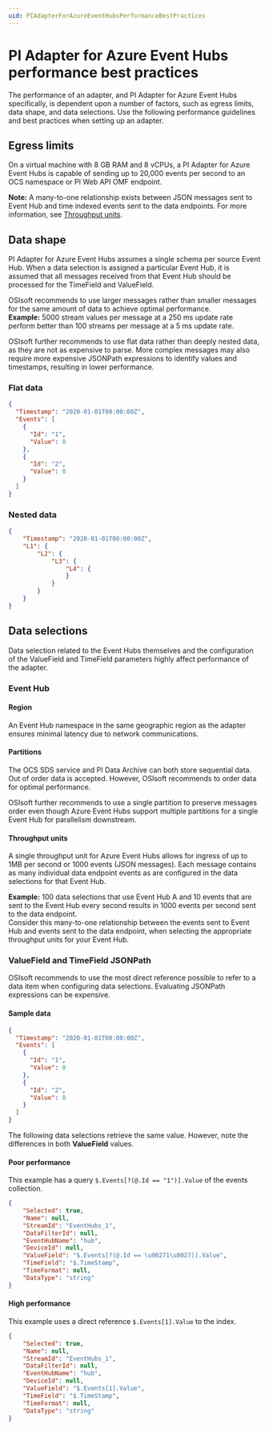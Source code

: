 ```yaml
---
uid: PIAdapterForAzureEventHubsPerformanceBestPractices
---
```


# PI Adapter for Azure Event Hubs performance best practices

The performance of an adapter, and PI Adapter for Azure Event Hubs specifically, is dependent upon a number of factors, such as egress limits, data shape, and data selections. Use the following performance guidelines and best practices when setting up an adapter.

## Egress limits

On a virtual machine with 8 GB RAM and 8 vCPUs, a PI Adapter for Azure Event Hubs is capable of sending up to 20,000 events per second to an OCS namespace or PI Web API OMF endpoint.

**Note:** A many-to-one relationship exists between JSON messages sent to Event Hub and time indexed events sent to the data endpoints. For more information, see [Throughput units](#throughput-units).

## Data shape

PI Adapter for Azure Event Hubs assumes a single schema per source Event Hub. When a data selection is assigned a particular Event Hub, it is assumed that all messages received from that Event Hub should be processed for the TimeField and ValueField.

OSIsoft recommends to use larger messages rather than smaller messages for the same amount of data to achieve optimal performance.<br>**Example:** 5000 stream values per message at a 250 ms update rate perform better than 100 streams per message at a 5 ms update rate.

OSIsoft further recommends to use flat data rather than deeply nested data, as they are not as expensive to parse. More complex messages may also require more expensive JSONPath expressions to identify values and timestamps, resulting in lower performance.

### Flat data

```json
{
  "Timestamp": "2020-01-01T00:00:00Z",
  "Events": [
    {
      "Id": "1",
      "Value": 0
    },
    {
      "Id": "2",
      "Value": 0
    }
  ]
}
```

### Nested data

```json
{
    "Timestamp": "2020-01-01T00:00:00Z",
    "L1": {
        "L2": {
            "L3": {
                "L4": {
                }
            }
        }
    }
}
```

## Data selections

Data selection related to the Event Hubs themselves and the configuration of the ValueField and TimeField parameters highly affect performance of the adapter.

### Event Hub

#### Region

An Event Hub namespace in the same geographic region as the adapter ensures minimal latency due to network communications.

#### Partitions

The OCS SDS service and PI Data Archive can both store sequential data. Out of order data is accepted. However, OSIsoft recommends to order data for optimal performance.

OSIsoft further recommends to use a single partition to preserve messages order even though Azure Event Hubs support multiple partitions for a single Event Hub for parallelism downstream.

#### Throughput units

A single throughput unit for Azure Event Hubs allows for ingress of up to 1MB per second or 1000 events (JSON messages). Each message contains as many individual data endpoint events as are configured in the data selections for that Event Hub.

**Example:** 100 data selections that use Event Hub A and 10 events that are sent to the Event Hub every second results in 1000 events per second sent to the data endpoint.<br>Consider this many-to-one relationship between the events sent to Event Hub and events sent to the data endpoint, when selecting the appropriate throughput units for your Event Hub.

### ValueField and TimeField JSONPath

OSIsoft recommends to use the most direct reference possible to refer to a data item when configuring data selections. Evaluating JSONPath expressions can be expensive.

#### Sample data

```json
{
  "Timestamp": "2020-01-01T00:00:00Z",
  "Events": [
    {
      "Id": "1",
      "Value": 0
    },
    {
      "Id": "2",
      "Value": 0
    }
  ]
}
```

The following data selections retrieve the same value. However, note the differences in both **ValueField** values.

#### Poor performance

This example has a query `$.Events[?(@.Id == "1")].Value` of the events collection.

```json
{
    "Selected": true,
    "Name": null,
    "StreamId": "EventHubs_1",
    "DataFilterId": null,
    "EventHubName": "hub",
    "DeviceId": null,
    "ValueField": "$.Events[?(@.Id == \u00271\u0027)].Value",
    "TimeField": "$.TimeStamp",
    "TimeFormat": null,
    "DataType": "string"
}
```

#### High performance

This example uses a direct reference `$.Events[1].Value` to the index.

```json
{
    "Selected": true,
    "Name": null,
    "StreamId": "EventHubs_1",
    "DataFilterId": null,
    "EventHubName": "hub",
    "DeviceId": null,
    "ValueField": "$.Events[1].Value",
    "TimeField": "$.TimeStamp",
    "TimeFormat": null,
    "DataType": "string"
}
```
